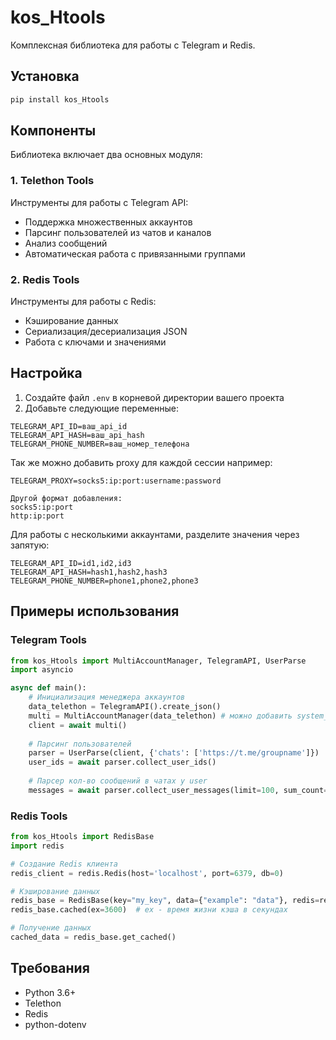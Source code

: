 # kos_Htools

Комплексная библиотека для работы с Telegram и Redis.

## Установка

```bash
pip install kos_Htools
```

## Компоненты

Библиотека включает два основных модуля:

### 1. Telethon Tools

Инструменты для работы с Telegram API:
- Поддержка множественных аккаунтов
- Парсинг пользователей из чатов и каналов
- Анализ сообщений
- Автоматическая работа с привязанными группами

### 2. Redis Tools

Инструменты для работы с Redis:
- Кэширование данных
- Сериализация/десериализация JSON
- Работа с ключами и значениями

## Настройка

1. Создайте файл `.env` в корневой директории вашего проекта
2. Добавьте следующие переменные:

```
TELEGRAM_API_ID=ваш_api_id
TELEGRAM_API_HASH=ваш_api_hash
TELEGRAM_PHONE_NUMBER=ваш_номер_телефона
```

Так же можно добавить proxy для каждой сессии например:
```
TELEGRAM_PROXY=socks5:ip:port:username:password 

Другой формат добавления:   
socks5:ip:port
http:ip:port
```

Для работы с несколькими аккаунтами, разделите значения через запятую:
```
TELEGRAM_API_ID=id1,id2,id3
TELEGRAM_API_HASH=hash1,hash2,hash3
TELEGRAM_PHONE_NUMBER=phone1,phone2,phone3
```

## Примеры использования

### Telegram Tools

```python
from kos_Htools import MultiAccountManager, TelegramAPI, UserParse
import asyncio

async def main():
    # Инициализация менеджера аккаунтов
    data_telethon = TelegramAPI().create_json()
    multi = MultiAccountManager(data_telethon) # можно добавить system_version, device_model или скипнуть
    client = await multi()
    
    # Парсинг пользователей
    parser = UserParse(client, {'chats': ['https://t.me/groupname']})
    user_ids = await parser.collect_user_ids()
    
    # Парсер кол-во сообщений в чатах у user
    messages = await parser.collect_user_messages(limit=100, sum_count=True)
```

### Redis Tools

```python
from kos_Htools import RedisBase
import redis

# Создание Redis клиента
redis_client = redis.Redis(host='localhost', port=6379, db=0)

# Кэширование данных
redis_base = RedisBase(key="my_key", data={"example": "data"}, redis=redis_client)
redis_base.cached(ex=3600)  # ex - время жизни кэша в секундах

# Получение данных
cached_data = redis_base.get_cached()
```

## Требования

- Python 3.6+
- Telethon
- Redis
- python-dotenv 